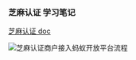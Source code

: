### 芝麻认证 学习笔记

[芝麻认证 doc](https://doc.open.alipay.com/docs/doc.htm?spm=a219a.7629140.0.0.ZE467c&treeId=271&articleId=105913&docType=1)

![芝麻认证商户接入蚂蚁开放平台流程](https://img.alicdn.com/top/i1/LB1Ot3KOpXXXXauaXXXXXXXXXXX)

